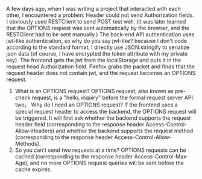 A few days ago, when I was writing a project that interacted with each other, I encountered a problem: Header could not send Authorization fields.
I obviously used RESTClient to send POST test well. (it was later learned that the OPTIONS request was sent automatically by the browser, and the RESTClient had to be sent manually.)
The back-end API authentication uses jwt-like authentication, so why do you say jwt-like? because I don't code according to the standard format, I directly use JSON.stringify to serialize json data (of course, I have encrypted the token attribute with my private key). The frontend gets the jwt from the localStorage and puts it in the request head Authorization field. Firefox grabs the packet and finds that the request header does not contain jwt, and the request becomes an OPTIONS request.
1. What is an OPTIONS request?
OPTIONS request, also known as pre-check request, is a "hello, inquiry" before the formal request server API.
two。 Why do I need an OPTIONS request?
If the frontend uses a special request header to access the backend, the OPTIONS request will be triggered. It will first ask whether the backend supports the request header field (corresponding to the response header Access-Control-Allow-Headers) and whether the backend supports the request method (corresponding to the response header Access-Control-Allow-Methods).
3. So you can't send two requests at a time?
OPTIONS requests can be cached (corresponding to the response header Access-Control-Max-Age), and no more OPTIONS request queries will be sent before the cache expires.
